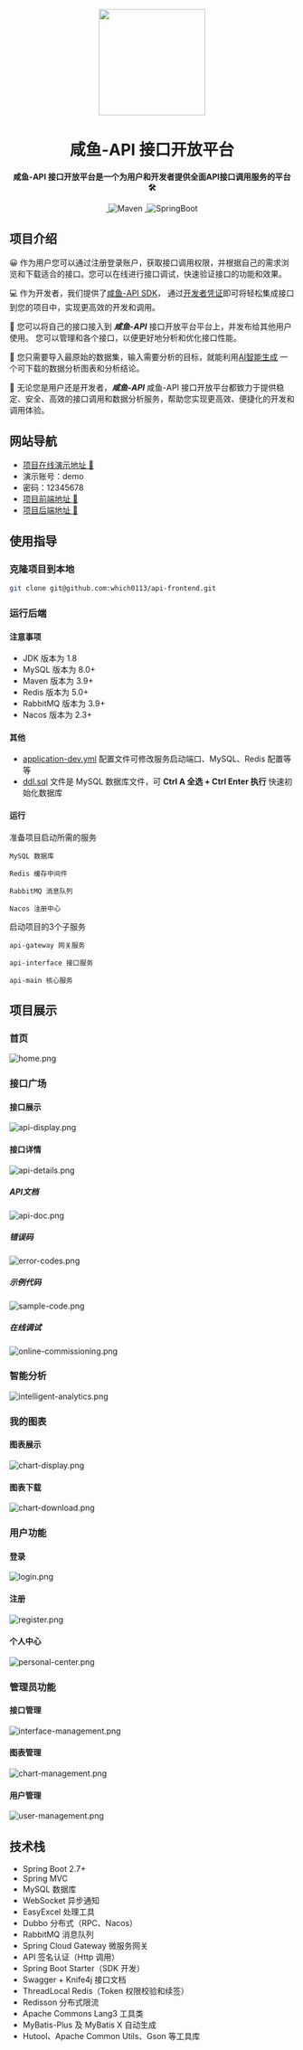 <p align="center">
    <img src=https://img.freefish.love/logo.png width=188/>
</p>
<h1 align="center">咸鱼-API 接口开放平台</h1>
<p align="center"><strong>咸鱼-API 接口开放平台是一个为用户和开发者提供全面API接口调用服务的平台 🛠</strong></p>
<div align="center">
<a target="_blank" href="https://github.com/which0113/api-backend">
    <img alt="" src="https://github.com/which0113/api-backend/badge/star.svg?theme=gvp"/>
</a>
    <img alt="Maven" src="https://raster.shields.io/badge/Maven-3.8.1-red.svg"/>
<a target="_blank" href="https://www.oracle.com/technetwork/java/javase/downloads/index.html">
        <img alt="" src="https://img.shields.io/badge/JDK-1.8+-green.svg"/>
</a>
    <img alt="SpringBoot" src="https://raster.shields.io/badge/SpringBoot-2.7+-green.svg"/>
</div>

## 项目介绍

😀 作为用户您可以通过注册登录账户，获取接口调用权限，并根据自己的需求浏览和下载适合的接口。您可以在线进行接口调试，快速验证接口的功能和效果。

💻 作为开发者，我们提供了[咸鱼-API SDK](https://github.com/which0113/api-sdk)，
通过[开发者凭证](https://www.freefish.love/account/center)即可将轻松集成接口到您的项目中，实现更高效的开发和调用。

🤝 您可以将自己的接口接入到 **_咸鱼-API_** 接口开放平台平台上，并发布给其他用户使用。
您可以管理和各个接口，以便更好地分析和优化接口性能。

🔎 您只需要导入最原始的数据集，输入需要分析的目标，就能利用[AI智能生成](https://www.freefish.love/analyse)
一个可下载的数据分析图表和分析结论。

🏁 无论您是用户还是开发者，**_咸鱼-API_**
咸鱼-API 接口开放平台都致力于提供稳定、安全、高效的接口调用和数据分析服务，帮助您实现更高效、便捷化的开发和调用体验。

## 网站导航

- [项目在线演示地址 🔗](https://www.freefish.love)
- 演示账号：demo
- 密码：12345678
- [项目前端地址 🔗](https://github.com/which0113/api-frontend)
- [项目后端地址 🔗](https://github.com/which0113/freefish-api)

## 使用指导

### 克隆项目到本地

```bash
git clone git@github.com:which0113/api-frontend.git
```

### 运行后端

#### 注意事项

- JDK 版本为 1.8
- MySQL 版本为 8.0+
- Maven 版本为 3.9+
- Redis 版本为 5.0+
- RabbitMQ 版本为 3.9+
- Nacos 版本为 2.3+

#### 其他

- [application-dev.yml](api-main%2Fsrc%2Fmain%2Fresources%2Fapplication-dev.yml) 配置文件可修改服务启动端口、MySQL、Redis
  配置等等
- [ddl.sql](sql%2Fddl.sql) 文件是 MySQL 数据库文件，可  **Ctrl A 全选 + Ctrl Enter 执行** 快速初始化数据库

#### 运行

准备项目启动所需的服务

```
MySQL 数据库

Redis 缓存中间件

RabbitMQ 消息队列

Nacos 注册中心
```

启动项目的3个子服务

```
api-gateway 网关服务

api-interface 接口服务

api-main 核心服务
```

## 项目展示

### 首页

![home.png](doc%2Fhome.png)

### 接口广场

#### 接口展示

![api-display.png](doc%2Fapi-display.png)

#### 接口详情

![api-details.png](doc%2Fapi-details.png)

##### API文档

![api-doc.png](doc%2Fapi-doc.png)

##### 错误码

![error-codes.png](doc%2Ferror-codes.png)

##### 示例代码

![sample-code.png](doc%2Fsample-code.png)

##### 在线调试

![online-commissioning.png](doc%2Fonline-commissioning.png)

### 智能分析

![intelligent-analytics.png](doc%2Fintelligent-analytics.png)

### 我的图表

#### 图表展示

![chart-display.png](doc%2Fchart-display.png)

#### 图表下载

![chart-download.png](doc%2Fchart-download.png)

### 用户功能

#### 登录

![login.png](doc%2Flogin.png)

#### 注册

![register.png](doc%2Fregister.png)

#### 个人中心

![personal-center.png](doc%2Fpersonal-center.png)

### 管理员功能

#### 接口管理

![interface-management.png](doc%2Finterface-management.png)

#### 图表管理

![chart-management.png](doc%2Fchart-management.png)

#### 用户管理

![user-management.png](doc%2Fuser-management.png)

## 技术栈

- Spring Boot 2.7+
- Spring MVC
- MySQL 数据库
- WebSocket 异步通知
- EasyExcel 处理工具
- Dubbo 分布式（RPC、Nacos）
- RabbitMQ 消息队列
- Spring Cloud Gateway 微服务网关
- API 签名认证（Http 调用）
- Spring Boot Starter（SDK 开发）
- Swagger + Knife4j 接口文档
- ThreadLocal Redis（Token 权限校验和续签）
- Redisson 分布式限流
- Apache Commons Lang3 工具类
- MyBatis-Plus 及 MyBatis X 自动生成
- Hutool、Apache Common Utils、Gson 等工具库